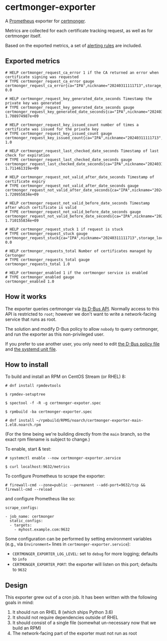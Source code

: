 # certmonger-exporter

A [Prometheus](https://prometheus.io/) exporter for [certmonger](https://pagure.io/certmonger).

Metrics are collected for each certificate tracking request, as well as for certmonger itself.

Based on the exported metrics, a set of [alerting rules](prometheus-rules.yaml)
are included.

## Exported metrics

```
# HELP certmonger_request_ca_error 1 if the CA returned an error when certificate signing was requested
# TYPE certmonger_request_ca_error gauge
certmonger_request_ca_error{ca="IPA",nickname="20240311111713",storage_location="/etc/pki/tls/certs/grafana.crt",storage_nickname="",storage_token="",storage_type="FILE"} 0.0

# HELP certmonger_request_key_generated_date_seconds Timestamp the private key was generated
# TYPE certmonger_request_key_generated_date_seconds gauge
certmonger_request_key_generated_date_seconds{ca="IPA",nickname="20240311111713",storage_location="/etc/pki/tls/certs/grafana.crt",storage_nickname="",storage_token="",storage_type="FILE"} 1.708974987e+09

# HELP certmonger_request_key_issued_count number of times a certificate was issued for the private key
# TYPE certmonger_request_key_issued_count gauge
certmonger_request_key_issued_count{ca="IPA",nickname="20240311111713",storage_location="/etc/pki/tls/certs/grafana.crt",storage_nickname="",storage_token="",storage_type="FILE"} 1.0

# HELP certmonger_request_last_checked_date_seconds Timestamp of last check for expiration
# TYPE certmonger_request_last_checked_date_seconds gauge
certmonger_request_last_checked_date_seconds{ca="IPA",nickname="20240311111713",storage_location="/etc/pki/tls/certs/grafana.crt",storage_nickname="",storage_token="",storage_type="FILE"} 1.711461319e+09

# HELP certmonger_request_not_valid_after_date_seconds Timestamp of certificate expiry
# TYPE certmonger_request_not_valid_after_date_seconds gauge
certmonger_request_not_valid_after_date_seconds{ca="IPA",nickname="20240311111713",storage_location="/etc/pki/tls/certs/grafana.crt",storage_nickname="",storage_token="",storage_type="FILE"} 1.720955834e+09

# HELP certmonger_request_not_valid_before_date_seconds Timestamp after which certificate is valid
# TYPE certmonger_request_not_valid_before_date_seconds gauge
certmonger_request_not_valid_before_date_seconds{ca="IPA",nickname="20240311111713",storage_location="/etc/pki/tls/certs/grafana.crt",storage_nickname="",storage_token="",storage_type="FILE"} 1.710155834e+09

# HELP certmonger_request_stuck 1 if request is stuck
# TYPE certmonger_request_stuck gauge
certmonger_request_stuck{ca="IPA",nickname="20240311111713",storage_location="/etc/pki/tls/certs/grafana.crt",storage_nickname="",storage_token="",storage_type="FILE"} 0.0

# HELP certmonger_requests_total Number of certificates managed by Certonger
# TYPE certmonger_requests_total gauge
certmonger_requests_total 1.0

# HELP certmonger_enabled 1 if the certmonger service is enabled
# TYPE certmonger_enabled gauge
certmonger_enabled 1.0
```

## How it works

The exporter queries certmonger via [its D-Bus
API](https://pagure.io/certmonger/blob/master/f/src/tdbus.h). Normally access
to this API is restricted to `root`; however we don't want to write a
network-facing service that runs as root.

The solution and modify D-Bus policy to allow `nobody` to query certmonger, and
run the exporter as this non-privileged user.

If you prefer to use another user, you only need to edit [the D-Bus policy
file](certmonger-exporter.dbus.conf) and [the systemd unit
file](certmonger-exporter.service).

## How to install

To build and install an RPM on CentOS Stream (or RHEL) 8:

```
# dnf install rpmdevtools

$ rpmdev-setuptree

$ spectool -f -R -g certmonger-expoter.spec

$ rpmbuild -ba certmonger-exporter.spec

# dnf install ~/rpmbuild/RPMS/noarch/certmonger-exporter-main-1.el8.noarch.rpm
```

(For the time being we're building directly from the `main` branch, so the
exact rpm filename is subject to change.)

To enable, start & test:

```
# systemctl enable --now certmonger-exporter.service

$ curl localhost:9632/metrics
```

To configure Prometheus to scrape the exporter:

```
# firewall-cmd --zone=public --permanent --add-port=9632/tcp && firewall-cmd --reload
```

and configure Prometheus like so:

```
scrape_configs:

- job_name: certmonger
  static_configs:
  - targets:
    - myhost.example.com:9632
```

Some configuration can be performed by setting environment variables (e.g., via
`Environment=` lines in `certmonger-exporter.service`):

* `CERTMONGER_EXPORTER_LOG_LEVEL`: set to `debug` for more logging; defaults to
  `info`
* `CERTMONGER_EXPORTER_PORT`: the exporter will listen on this port; defaults to `9632`

## Design

This exporter grew out of a cron job. It has been written with the following
goals in mind:

1. It should run on RHEL 8 (which ships Python 3.6)
2. It should not require dependencies outside of RHEL
3. It should consist of a single file
   (somewhat un-necessary now that we build an RPM)
4. The network-facing part of the exporter must not run as root
